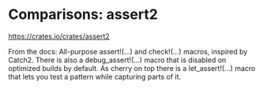 # Comparisons: assert2

https://crates.io/crates/assert2

From the docs: All-purpose assert!(...) and check!(...) macros, inspired by Catch2. There is also a debug_assert!(...) macro that is disabled on optimized builds by default. As cherry on top there is a let_assert!(...) macro that lets you test a pattern while capturing parts of it.


